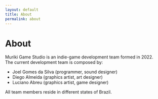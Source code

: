 ```yaml
---
layout: default
title: About
permalink: about
---
```


# About

Muriki Game Studio is an indie-game development team formed in 2022.
The current development team is composed by:

- Joel Gomes da Silva (programmer, sound designer)
- Diego Almeida (graphics artist, art designer)
- Luciano Abreu (graphics artist, game designer)

All team members reside in different states of Brazil.
